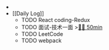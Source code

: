 -
- [[Daily Log]]
	- TODO React coding-Redux
	- TODO 面试-技术一面 >[🍅🍅 50min](#agenda-pomo://?t=f-1688738239058-1500%2Cf-1688743702167-1500)
	- TODO LeetCode
	- TODO webpack
